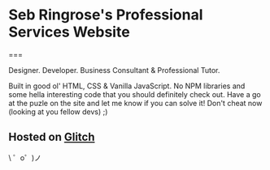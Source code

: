 # Seb Ringrose's Professional Services Website
===

Designer. Developer. Business Consultant & Professional Tutor.

Built in good ol' HTML, CSS & Vanilla JavaScript. No NPM libraries and some hella interesting code that you should definitely check out. Have a go at the puzle on the site and let me know if you can solve it! Don't cheat now (looking at you fellow devs) ;)

Hosted on [Glitch](https://glitch.com/)
---

\ ゜o゜)ノ

